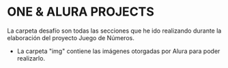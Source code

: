 # ONE & ALURA PROJECTS

La carpeta desafío son todas las secciones que he ido realizando durante la elaboración del proyecto Juego de Números.
 - La carpeta "img" contiene las imágenes otorgadas por Alura para poder realizarlo.
